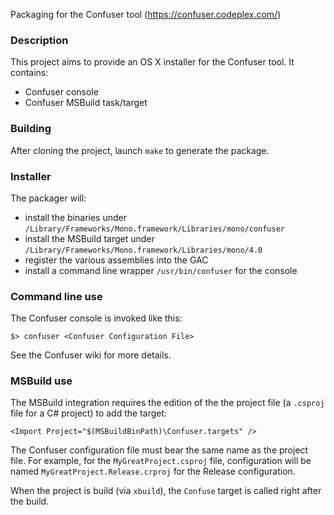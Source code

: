 Packaging for the Confuser tool (https://confuser.codeplex.com/)


### Description

This project aims to provide an OS X installer for the Confuser tool. It contains:

- Confuser console
- Confuser MSBuild task/target

### Building

After cloning the project, launch `make` to generate the package.

### Installer

The packager will:
- install the binaries under `/Library/Frameworks/Mono.framework/Libraries/mono/confuser`
- install the MSBuild target under `/Library/Frameworks/Mono.framework/Libraries/mono/4.0`
- register the various assemblies into the GAC
- install a command line wrapper `/usr/bin/confuser` for the console

### Command line use

The Confuser console is invoked like this:

    $> confuser <Confuser Configuration File>

See the Confuser wiki for more details.

### MSBuild use

The MSBuild integration requires the edition of the the project file (a `.csproj` file for a C# project) to add the target:

    <Import Project="$(MSBuildBinPath)\Confuser.targets" />

The Confuser configuration file must bear the same name as the project file.
For example, for the `MyGreatProject.csproj` file, configuration will be named `MyGreatProject.Release.crproj` for the Release configuration.

When the project is build (via `xbuild`), the `Confuse` target is called right after the build.
